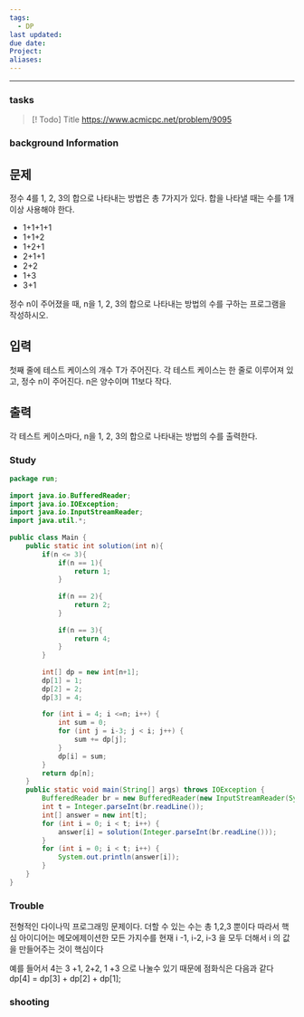 ```yaml
---
tags:
  - DP
last updated: 
due date: 
Project: 
aliases:
---
```

--- 
### tasks

> [! Todo] Title
> https://www.acmicpc.net/problem/9095



### background Information
## 문제

정수 4를 1, 2, 3의 합으로 나타내는 방법은 총 7가지가 있다. 합을 나타낼 때는 수를 1개 이상 사용해야 한다.

- 1+1+1+1
- 1+1+2
- 1+2+1
- 2+1+1
- 2+2
- 1+3
- 3+1

정수 n이 주어졌을 때, n을 1, 2, 3의 합으로 나타내는 방법의 수를 구하는 프로그램을 작성하시오.

## 입력

첫째 줄에 테스트 케이스의 개수 T가 주어진다. 각 테스트 케이스는 한 줄로 이루어져 있고, 정수 n이 주어진다. n은 양수이며 11보다 작다.

## 출력

각 테스트 케이스마다, n을 1, 2, 3의 합으로 나타내는 방법의 수를 출력한다.


### Study


~~~java
package run;  
  
import java.io.BufferedReader;  
import java.io.IOException;  
import java.io.InputStreamReader;  
import java.util.*;  
  
public class Main {  
    public static int solution(int n){  
        if(n <= 3){  
            if(n == 1){  
                return 1;  
            }  
  
            if(n == 2){  
                return 2;  
            }  
  
            if(n == 3){  
                return 4;  
            }  
        }  
  
        int[] dp = new int[n+1];  
        dp[1] = 1;  
        dp[2] = 2;  
        dp[3] = 4;  
  
        for (int i = 4; i <=n; i++) {  
            int sum = 0;  
            for (int j = i-3; j < i; j++) {  
                sum += dp[j];  
            }  
            dp[i] = sum;  
        }  
        return dp[n];  
    }  
    public static void main(String[] args) throws IOException {  
        BufferedReader br = new BufferedReader(new InputStreamReader(System.in));  
        int t = Integer.parseInt(br.readLine());  
        int[] answer = new int[t];  
        for (int i = 0; i < t; i++) {  
            answer[i] = solution(Integer.parseInt(br.readLine()));  
        }  
        for (int i = 0; i < t; i++) {  
            System.out.println(answer[i]);  
        }  
    }  
}
~~~


### Trouble

전형적인 다이나믹 프로그래밍 문제이다. 
더할 수 있는 수는 총 1,2,3 뿐이다 따라서 핵심 아이디어는 메모에제이션한 모든 가지수를 현재 
i -1, i-2, i-3 을 모두 더해서  i 의 값을 만들어주는 것이 핵심이다

예를 들어서 4는 3 +1, 2+2, 1 +3 으로 나눌수 있기 때문에 점화식은 다음과 같다
dp[4] = dp[3] + dp[2] + dp[1];


### shooting
